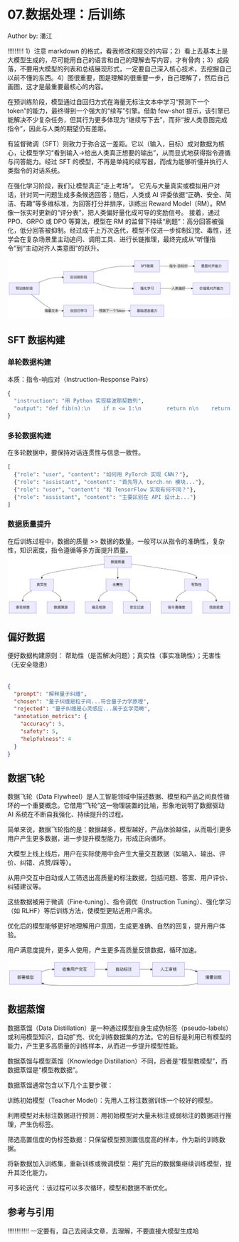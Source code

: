 <!--Copyright © ZOMI 适用于[License](https://github.com/Infrasys-AI/AIInfra)版权许可-->

# 07.数据处理：后训练

Author by: 潘江

!!!!!!!!!
1）注意 markdown 的格式，看我修改和提交的内容；2）看上去基本上是大模型生成的，尽可能用自己的语言和自己的理解去写内容，才有骨肉；3）成段落，不要用大模型的列表和总结展现形式，一定要自己深入核心技术，去挖掘自己以前不懂的东西。4）图很重要，图是理解的很重要一步，自己理解了，然后自己画图，这才是最重要最核心的内容。

在预训练阶段，模型通过自回归方式在海量无标注文本中学习“预测下一个 token”的能力，最终得到一个强大的“续写”引擎。借助 few-shot 提示，该引擎已能解决不少复杂任务，但其行为更多体现为“继续写下去”，而非“按人类意图完成指令”，因此与人类的期望仍有差距。

有监督微调（SFT）则致力于弥合这一差距。它以（输入，目标）成对数据为核心，让模型学习“看到输入→给出人类真正想要的输出”，从而显式地获得指令遵循与问答能力。经过 SFT 的模型，不再是单纯的续写器，而成为能够听懂并执行人类指令的对话系统。

在强化学习阶段，我们让模型真正“走上考场”。
它先与大量真实或模拟用户对话，针对同一问题生成多条候选回答；随后，人类或 AI 评委依据“正确、安全、简洁、有趣”等多维标准，为回答打分并排序，训练出 Reward Model（RM）。RM 像一张实时更新的“评分表”，把人类偏好量化成可导的奖励信号。
接着，通过 PPO、GRPO 或 DPO 等算法，模型在 RM 的监督下持续“刷题”：高分回答被强化，低分回答被抑制。经过成千上万次迭代，模型不仅进一步抑制幻觉、毒性，还学会在复杂场景里主动追问、调用工具、进行长链推理，最终完成从“听懂指令”到“主动对齐人类意图”的跃升。

![alt text](./images/full_time_training.png)


## SFT 数据构建

### 单轮数据构建
本质：指令-响应对（Instruction-Response Pairs）

``` python 
{  
  "instruction": "用 Python 实现斐波那契数列",  
  "output": "def fib(n):\n    if n <= 1:\n        return n\n    return fib(n-1) + fib(n-2)"  
}  
```
### 多轮数据构建
在多轮数据中，要保持对话连贯性与信息一致性。

``` python
[  
  {"role": "user", "content": "如何用 PyTorch 实现 CNN？"},  
  {"role": "assistant", "content": "首先导入 torch.nn 模块..."},  
  {"role": "user", "content": "和 TensorFlow 实现有何不同？"},  
  {"role": "assistant", "content": "主要区别在 API 设计上..."}  
]  

```

### 数据质量提升
在后训练过程中，数据的质量 >> 数据的数量。一般可以从指令的准确性，复杂性，知识密度，指令遵循等多方面提升质量。
![alt text](./images/quality_improve.png)

## 偏好数据
便好数据构建原则：
帮助性（是否解决问题）；真实性（事实准确性）；无害性（无安全隐患）

``` json

{  
  "prompt": "解释量子纠缠",  
  "chosen": "量子纠缠是粒子间...符合量子力学原理",  
  "rejected": "量子纠缠是心灵感应...属于玄学范畴",  
  "annotation_metrics": {  
    "accuracy": 5,  
    "safety": 5,  
    "helpfulness": 4  
  }  
}  

``` 


## 数据飞轮
数据飞轮（Data Flywheel）是人工智能领域中描述数据、模型和产品之间良性循环的一个重要概念。它借用“飞轮”这一物理装置的比喻，形象地说明了数据驱动 AI 系统在不断自我强化、持续提升的过程。

简单来说，数据飞轮指的是：数据越多，模型越好，产品体验越佳，从而吸引更多用户产生更多数据，进一步提升模型能力，形成正向循环。

大模型上线上线后，用户在实际使用中会产生大量交互数据（如输入、输出、评价、纠错、点赞/踩等）。

从用户交互中自动或人工筛选出高质量的标注数据，包括问题、答案、用户评价、纠错建议等。

这些数据被用于微调（Fine-tuning）、指令调优（Instruction Tuning）、强化学习（如 RLHF）等后训练方法，使模型更贴近用户需求。

优化后的模型能够更好地理解用户意图，生成更准确、自然的回复，提升用户体验。

用户满意度提升，更多人使用，产生更多高质量反馈数据，循环加速。


![alt text](./images/data_flywheel.png)
## 数据蒸馏

数据蒸馏（Data Distillation）是一种通过模型自身生成伪标签（pseudo-labels）或利用模型知识，自动扩充、优化训练数据集的方法。它的目标是利用已有模型的能力，产生更多高质量的训练样本，从而进一步提升模型性能。

数据蒸馏与模型蒸馏（Knowledge Distillation）不同，后者是“模型教模型”，而数据蒸馏是“模型教数据”。

数据蒸馏通常包含以下几个主要步骤：

训练初始模型（Teacher Model）：先用人工标注数据训练一个较好的模型。

利用模型对未标注数据进行预测：用初始模型对大量未标注或弱标注的数据进行推理，产生伪标签。

筛选高置信度的伪标签数据：只保留模型预测置信度高的样本，作为新的训练数据。

将新数据加入训练集，重新训练或微调模型：用扩充后的数据集继续训练模型，提升其泛化能力。

可多轮迭代
：该过程可以多次循环，模型和数据不断优化。

## 参考与引用

!!!!!!!!!!!!
一定要有，自己去阅读文章，去理解，不要直接大模型生成哈
